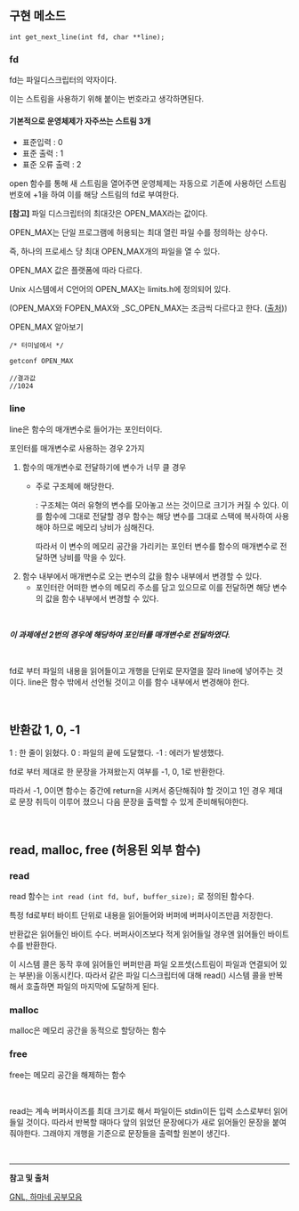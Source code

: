 ## 구현 메소드

```
int get_next_line(int fd, char **line);
```

### fd
fd는 파일디스크립터의 약자이다.

이는 스트림을 사용하기 위해 붙이는 번호라고 생각하면된다.

#### 기본적으로 운영체제가 자주쓰는 스트림 3개
* 표준입력 : 0
* 표준 출력 : 1
* 표준 오류 출력 : 2

open 함수를 통해 새 스트림을 열어주면 운영체제는 자동으로 기존에 사용하던 스트림 번호에 +1을 하여 이를 해당 스트림의 fd로 부여한다.

**[참고]**
파일 디스크립터의 최대갓은 OPEN_MAX라는 값이다.

OPEN_MAX는 단일 프로그램에 허용되는 최대 열린 파일 수를 정의하는 상수다.

즉, 하나의 프로세스 당 최대 OPEN_MAX개의 파일을 열 수 있다.

OPEN_MAX 값은 플랫폼에 따라 다르다.

Unix 시스템에서 C언어의 OPEN_MAX는 limits.h에 정의되어 있다.

(OPEN_MAX와 FOPEN_MAX와 _SC_OPEN_MAX는 조금씩 다르다고 한다. ([출처](https://www.javaer101.com/article/2890626.html)))

OPEN_MAX 알아보기
```
/* 터미널에서 */

getconf OPEN_MAX

//결과값
//1024
```




### line
line은 함수의 매개변수로 들어가는 포인터이다.

포인터를 매개변수로 사용하는 경우 2가지
1. 함수의 매개변수로 전달하기에 변수가 너무 클 경우
    * 주로 구조체에 해당한다.

      :  구조체는 여러 유형의 변수를 모아놓고 쓰는 것이므로 크기가 커질 수 있다.
      이를 함수에 그대로 전달할 경우 함수는 해당 변수를 그대로 스택에 복사하여 사용해야 하므로 메모리 낭비가 심해진다.

      따라서 이 변수의 메모리 공간을 가리키는 포인터 변수를 함수의 매개변수로 전달하면 낭비를 막을 수 있다.
2. 함수 내부에서 매개변수로 오는 변수의 값을 함수 내부에서 변경할 수 있다.
    * 포인터란 어떠한 변수의 메모리 주소를 담고 있으므로 이를 전달하면 해당 변수의 값을 함수 내부에서 변경할 수 있다.

</br>

***이 과제에선 2번의 경우에 해당하여 포인터를 매개변수로 전달하였다.***

</br>

fd로 부터 파일의 내용을 읽어들이고 개행을 단위로 문자열을 잘라 line에 넣어주는 것이다.
line은 함수 밖에서 선언될 것이고 이를 함수 내부에서 변경해야 한다.

</br>

## 반환값 1, 0, -1

1  : 한 줄이 읽혔다.
0  : 파일의 끝에 도달했다.
-1 : 에러가 발생했다.

fd로 부터 제대로 한 문장을 가져왔는지 여부를 -1, 0, 1로 반환한다.

따라서 -1, 0이면 함수는 중간에 return을 시켜서 중단해줘야 할 것이고 1인 경우 제대로 문장 취득이 이루어 졌으니 다음 문장을 출력할 수 있게 준비해둬야한다.

</br>

## read, malloc, free (허용된 외부 함수)

### read

read 함수는  `int read (int fd, buf, buffer_size);` 로 정의된 함수다.

특정 fd로부터 바이트 단위로 내용을 읽어들어와 버퍼에 버퍼사이즈만큼 저장한다.

반환값은 읽어들인 바이트 수다. 버퍼사이즈보다 적게 읽어들일 경우엔 읽어들인 바이트 수를 반환한다.

이 시스템 콜은 동작 후에 읽어들인 버퍼만큼 파일 오프셋(스트림이 파일과 연결되어 있는 부분)을 이동시킨다.
따라서 같은 파일 디스크립터에 대해 read() 시스템 콜을 반복해서 호출하면 파일의 마지막에 도달하게 된다.

### malloc

malloc은 메모리 공간을 동적으로 할당하는 함수

### free
free는 메모리 공간을 해제하는 함수


</br>

read는 계속 버퍼사이즈를 최대 크기로 해서 파일이든 stdin이든 입력 소스로부터 읽어들일 것이다.
따라서 반복할 때마다 앞의 읽었던 문장에다가 새로 읽어들인 문장을 붙여줘야한다. 그래야지 개행을 기준으로 문장들을 출력할 원본이 생긴다.

</br>

---

**참고 및 출처**

[GNL, 하마네 공부모음](https://blog.naver.com/bewriter310)





